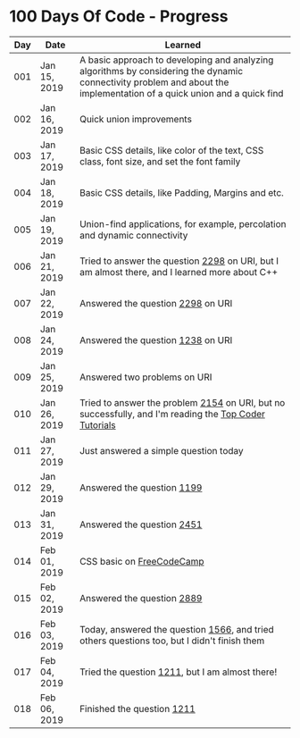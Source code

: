 # 100 Days Of Code - Progress

| Day | Date | Learned |
| --- | --- | --- |
| 001 | Jan 15, 2019 | A basic approach to developing and analyzing algorithms by considering the dynamic connectivity problem and about the implementation of a quick union and a quick find |
| 002 | Jan 16, 2019 | Quick union improvements |
| 003 | Jan 17, 2019 | Basic CSS details, like color of the text, CSS class, font size, and set the font family |
| 004 | Jan 18, 2019 | Basic CSS details, like Padding, Margins and etc. |
| 005 | Jan 19, 2019 | Union-find applications, for example, percolation and dynamic connectivity |
| 006 | Jan 21, 2019 | Tried to answer the question [2298](https://www.urionlinejudge.com.br/judge/pt/problems/view/2298) on URI, but I am almost there, and I learned more about C++ |
| 007 | Jan 22, 2019 | Answered the question [2298](https://www.urionlinejudge.com.br/judge/pt/problems/view/2298) on URI |
| 008 | Jan 24, 2019 | Answered the question [1238](https://www.urionlinejudge.com.br/judge/pt/problems/view/1238) on URI |
| 009 | Jan 25, 2019 | Answered two problems on URI |
| 010 | Jan 26, 2019 | Tried to answer the problem [2154](https://www.urionlinejudge.com.br/judge/pt/problems/view/2154) on URI, but no successfully, and I'm reading the [Top Coder Tutorials](https://www.topcoder.com/community/competitive-programming/tutorials) |
| 011 | Jan 27, 2019 | Just answered a simple question today |
| 012 | Jan 29, 2019 | Answered the question [1199](https://www.urionlinejudge.com.br/judge/pt/problems/view/1199) |
| 013 | Jan 31, 2019 | Answered the question [2451](https://www.urionlinejudge.com.br/judge/pt/problems/view/2451) |
| 014 | Feb 01, 2019 | CSS basic on [FreeCodeCamp](https://learn.freecodecamp.org/) |
| 015 | Feb 02, 2019 | Answered the question [2889](https://www.urionlinejudge.com.br/judge/pt/problems/view/2889) |
| 016 | Feb 03, 2019 | Today, answered the question [1566](https://www.urionlinejudge.com.br/judge/pt/problems/view/1566), and tried others questions too, but I didn't finish them |
| 017 | Feb 04, 2019 | Tried the question [1211](https://www.urionlinejudge.com.br/judge/pt/problems/view/1211), but I am almost there! |
| 018 | Feb 06, 2019 | Finished the question [1211](https://www.urionlinejudge.com.br/judge/pt/problems/view/1211) |

